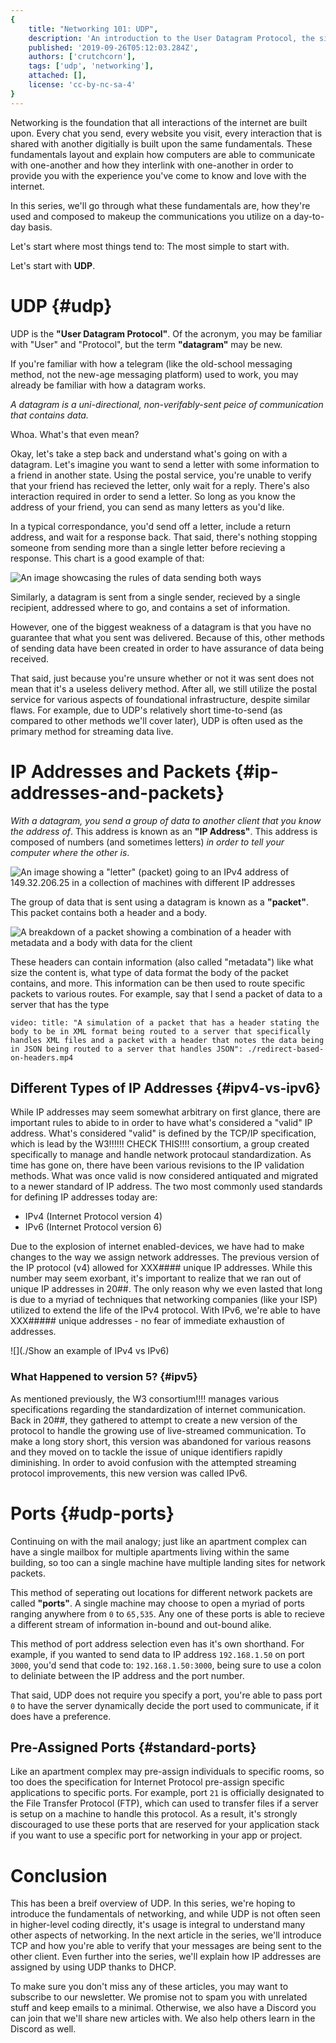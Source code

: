 ```yaml
---
{
	title: "Networking 101: UDP",
	description: 'An introduction to the User Datagram Protocol, the simplest method of communicating over a network',
	published: '2019-09-26T05:12:03.284Z',
	authors: ['crutchcorn'],
	tags: ['udp', 'networking'],
	attached: [],
	license: 'cc-by-nc-sa-4'
}
---
```


Networking is the foundation that all interactions of the internet are built upon. Every chat you send, every website you visit, every interaction that is shared with another digitially is built upon the same fundamentals. These fundamentals layout and explain how computers are able to communicate with one-another and how they interlink with one-another in order to provide you with the experience you've come to know and love with the internet.

In this series, we'll go through what these fundamentals are, how they're used and composed to makeup the communications you utilize on a day-to-day basis.

Let's start where most things tend to: The most simple to start with.

Let's start with **UDP**.

# UDP {#udp}

UDP is the **"User Datagram Protocol"**. Of the acronym, you may be familiar with "User" and "Protocol", but the term **"datagram"** may be new. 

If you're familiar with how a telegram (like the old-school messaging method, not the new-age messaging platform) used to work, you may already be familiar with how a datagram works.

_A datagram is a uni-directional, non-verifably-sent peice of communication that contains data._

Whoa. What's that even mean?

Okay, let's take a step back and understand what's going on with a datagram. Let's imagine you want to send a letter with some information to a friend in another state. Using the postal service, you're unable to verify that your friend has recieved the letter, only wait for a reply. There's also interaction required in order to send a letter. So long as you know the address of your friend, you can send as many letters as you'd like.

In a typical correspondance, you'd send off a letter, include a return address, and wait for a response back. That said, there's nothing stopping someone from sending more than a single letter before recieving a response. This chart is a good example of that:

![An image showcasing the rules of data sending both ways](./image-of-unidirectional-data-being-sent.svg)

Similarly, a datagram is sent from a single sender, recieved by a single recipient, addressed where to go, and contains a set of information.

However, one of the biggest weakness of a datagram is that you have no guarantee that what you sent was delivered. Because of this, other methods of sending data have been created in order to have assurance of data being received.

That said, just because you're unsure whether or not it was sent does not mean that it's a useless delivery method. After all, we still utilize the postal service for various aspects of foundational infrastructure, despite similar flaws. For example, due to UDP's relatively short time-to-send (as compared to other methods we'll cover later), UDP is often used as the primary method for streaming data live.

# IP Addresses and Packets {#ip-addresses-and-packets}

_With a datagram, you send a group of data to another client that you know the address of_. This address is known as an **"IP Address"**. This address is composed of numbers (and sometimes letters) _in order to tell your computer where the other is_.

![An image showing a "letter" (packet) going to an IPv4 address of 149.32.206.25 in a collection of machines with different IP addresses](./showing-an-ip-address.svg)

The group of data that is sent using a datagram is known as a **"packet"**. This packet contains both a header and a body.

![A breakdown of a packet showing a combination of a header with metadata and a body with data for the client](./breakdown-of-a-packet.svg)

These headers can contain information (also called "metadata") like what size the content is, what type of data format the body of the packet contains, and more. This information can be then used to route specific packets to various routes. For example, say that I send a packet of data to a server that has the type 

`video: title: "A simulation of a packet that has a header stating the body to be in XML format being routed to a server that specifically handles XML files and a packet with a header that notes the data being in JSON being routed to a server that handles JSON": ./redirect-based-on-headers.mp4`

## Different Types of IP Addresses {#ipv4-vs-ipv6}

While IP addresses may seem somewhat arbitrary on first glance, there are important rules to abide to in order to have what's considered a "valid" IP address. What's considered "valid" is defined by the TCP/IP specification, which is lead by the W3!!!!!! CHECK THIS!!!! consortium, a group created specifically to manage and handle network protocaul standardization. As time has gone on, there have been various revisions to the IP validation methods. What was once valid is now considered antiquated and migrated to a newer standard of IP address. The two most commonly used standards for defining IP addresses today are:

- IPv4 (Internet Protocol version 4)
- IPv6 (Internet Protocol version 6)

Due to the explosion of internet enabled-devices, we have had to make changes to the way we assign network addresses. The previous version of the IP protocol (v4) allowed for XXX#### unique IP addresses. While this number may seem exorbant, it's important to realize that we ran out of unique IP addresses in 20##. The only reason why we even lasted that long is due to a myriad of techniques that networking companies (like your ISP) utilized to extend the life of the IPv4 protocol. With IPv6, we're able to have XXX##### unique addresses - no fear of immediate exhaustion of addresses.

![](./Show an example of IPv4 vs IPv6)

### What Happened to version 5? {#ipv5}

As mentioned previously, the W3 consortium!!!! manages various specifications regarding the standardization of internet communication. Back in 20##, they gathered to attempt to create a new version of the protocol to handle the growing use of live-streamed communication. To make a long story short, this version was abandoned for various reasons and they moved on to tackle the issue of unique identifiers rapidly diminishing. In order to avoid confusion with the attempted streaming protocol improvements, this new version was called IPv6.

# Ports {#udp-ports}

Continuing on with the mail analogy; just like an apartment complex can have a single mailbox for multiple apartments living within the same building, so too can a single machine have multiple landing sites for network packets.

This method of seperating out locations for different network packets are called **"ports"**. A single machine may choose to open a myriad of ports ranging anywhere from `0` to `65,535`. Any one of these ports is able to recieve a different stream of information in-bound and out-bound alike.

This method of port address selection even has it's own shorthand. For example, if you wanted to send data to IP address `192.168.1.50` on port `3000`, you'd send that code to: `192.168.1.50:3000`, being sure to use a colon to deliniate between the IP address and the port number.

That said, UDP does not require you specify a port, you're able to pass port `0` to have the server dynamically decide the port used to communicate, if it does have a preference.

## Pre-Assigned Ports {#standard-ports}

Like an apartment complex may pre-assign individuals to specific rooms, so too does the specification for Internet Protocol pre-assign specific applications to specific ports. For example, port `21` is officially designated to the File Transfer Protocol (FTP), which can used to transfer files if a server is setup on a machine to handle this protocol. As a result, it's strongly discouraged to use these ports that are reserved for your application stack if you want to use a specific port for networking in your app or project.

# Conclusion

This has been a breif overview of UDP. In this series, we're hoping to introduce the fundamentals of networking, and while UDP is not often seen in higher-level coding directly, it's usage is integral to understand many other aspects of networking. In the next article in the series, we'll introduce TCP and how you're able to verify that your messages are being sent to the other client. Even further into the series, we'll explain how IP addresses are assigned by using UDP thanks to DHCP.

To make sure you don't miss any of these articles, you may want to subscribe to our newsletter. We promise not to spam you with unrelated stuff and keep emails to a minimal. Otherwise, we also have a Discord you can join that we'll share new articles with. We also help others learn in the Discord as well.